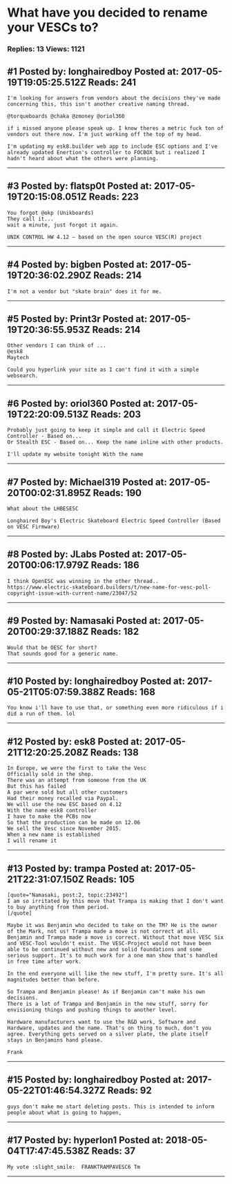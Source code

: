 # What have you decided to rename your VESCs to?

### Replies: 13 Views: 1121

## \#1 Posted by: longhairedboy Posted at: 2017-05-19T19:05:25.512Z Reads: 241

```
I'm looking for answers from vendors about the decisions they've made concerning this, this isn't another creative naming thread. 

@torqueboards @chaka @zmoney @oriol360

if i missed anyone please speak up. I know theres a metric fuck ton of vendors out there now. I'm just working off the top of my head.   

I'm updating my esk8.builder web app to include ESC options and I've already updated Enertion's controller to FOCBOX but i realized I hadn't heard about what the others were planning.
```

---
## \#3 Posted by: flatsp0t Posted at: 2017-05-19T20:15:08.051Z Reads: 223

```
You forgot @okp (Unikboards)
They call it...
wait a minute, just forgot it again.

UNIK CONTROL HW 4.12 – based on the open source VESC(R) project
```

---
## \#4 Posted by: bigben Posted at: 2017-05-19T20:36:02.290Z Reads: 214

```
I'm not a vendor but "skate brain" does it for me.
```

---
## \#5 Posted by: Print3r Posted at: 2017-05-19T20:36:55.953Z Reads: 214

```
Other vendors I can think of ...
@esk8 
Maytech

Could you hyperlink your site as I can't find it with a simple websearch.
```

---
## \#6 Posted by: oriol360 Posted at: 2017-05-19T22:20:09.513Z Reads: 203

```
Probably just going to keep it simple and call it Electric Speed Controller - Based on...
Or Stealth ESC - Based on... Keep the name inline with other products.

I'll update my website tonight With the name
```

---
## \#7 Posted by: Michael319 Posted at: 2017-05-20T00:02:31.895Z Reads: 190

```
What about the LHBESESC

Longhaired Boy's Electric Skateboard Electric Speed Controller (Based on VESC Firmware)
```

---
## \#8 Posted by: JLabs Posted at: 2017-05-20T00:06:17.979Z Reads: 186

```
I think OpenESC was winning in the other thread..
https://www.electric-skateboard.builders/t/new-name-for-vesc-poll-copyright-issue-with-current-name/23047/52
```

---
## \#9 Posted by: Namasaki Posted at: 2017-05-20T00:29:37.188Z Reads: 182

```
Would that be OESC for short?
That sounds good for a generic name.
```

---
## \#10 Posted by: longhairedboy Posted at: 2017-05-21T05:07:59.388Z Reads: 168

```
You know i'll have to use that, or something even more ridiculous if i did a run of them. lol
```

---
## \#12 Posted by: esk8 Posted at: 2017-05-21T12:20:25.208Z Reads: 138

```
In Europe, we were the first to take the Vesc
Officially sold in the shop.
There was an attempt from someone from the UK
But this has failed
A par were sold but all other customers
Had their money recalled via Paypal.
We will use the new ESC based on 4.12
With the name esk8 controller
I have to make the PCBs now
So that the production can be made on 12.06
We sell the Vesc since November 2015.
When a new name is established
I will rename it
```

---
## \#13 Posted by: trampa Posted at: 2017-05-21T22:31:07.150Z Reads: 105

```
[quote="Namasaki, post:2, topic:23492"]
I am so irritated by this move that Trampa is making that I don't want to buy anything from them period.
[/quote]

Maybe it was Benjamin who decided to take on the TM? He is the owner of the Mark, not us! Trampa made a move is not correct at all. Benjamin and Trampa made a move is correct. Without that move VESC Six and VESC-Tool wouldn't exist. The VESC-Project would not have been able to be continued without new and solid foundations and some serious support. It's to much work for a one man show that's handled in free time after work.

In the end everyone will like the new stuff, I'm pretty sure. It's all magnitudes better than before. 

So Trampa and Benjamin please! As if Benjamin can't make his own decisions.
There is a lot of Trampa and Benjamin in the new stuff, sorry for envisioning things and pushing things to another level. 

Hardware manufacturers want to use the R&D work, Software and Hardware, updates and the name. That's on thing to much, don't you agree. Everything gets served on a silver plate, the plate itself stays in Benjamins hand please.

Frank
```

---
## \#15 Posted by: longhairedboy Posted at: 2017-05-22T01:46:54.327Z Reads: 92

```
guys don't make me start deleting posts. This is intended to inform people about what is going to happen,
```

---
## \#17 Posted by: hyperIon1 Posted at: 2018-05-04T17:47:45.538Z Reads: 37

```
My vote :slight_smile:  FRANKTRAMPAVESC6 Tm
```

---
